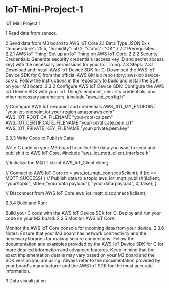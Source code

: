 # IoT-Mini-Project-1
IoT Mini Project 1


1	Read data from sensor.


2	Send data from M3 board to AWS IoT Core
2.1	Data Type
JSON
Ex
{
  "temperature": 25.5,
  "humidity": 50.2,
  "status": "OK"
}
2.2	Prerequisites:
2.2.1	AWS IoT Thing:
Set up an IoT Thing on AWS IoT Core.
2.2.2	Security Credentials:
Generate security credentials (access key ID and secret access key) with the necessary permissions for your IoT Thing.
2.3	Steps:
2.3.1	Download and Install AWS IoT Device SDK for C:
Download the AWS IoT Device SDK for C from the official AWS GitHub repository: aws-iot-device-sdk-c.
Follow the instructions in the repository to build and install the SDK on your M3 board.
2.3.2	Configure AWS IoT Device SDK:
Configure the AWS IoT Device SDK with your IoT Thing's endpoint, security credentials, and other necessary parameters.
#include "aws_iot_config.h"

// Configure AWS IoT endpoint and credentials
AWS_IOT_MY_ENDPOINT "your-iot-endpoint.iot.your-region.amazonaws.com"
AWS_IOT_ROOT_CA_FILENAME "your-root-ca.pem"
AWS_IOT_CERTIFICATE_FILENAME "your-certificate.pem.crt"
AWS_IOT_PRIVATE_KEY_FILENAME "your-private.pem.key"

2.3.3	Write Code to Publish Data:

Write C code on your M3 board to collect the data you want to send and publish it to AWS IoT Core.
#include "aws_iot_mqtt_client_interface.h"

// Initialize the MQTT client
AWS_IoT_Client client;

// Connect to AWS IoT Core
rc = aws_iot_mqtt_connect(&client);
if (rc == MQTT_SUCCESS) {
    // Publish data to a topic
    aws_iot_mqtt_publish(&client, "your/topic", strlen("your data payload"), "your data payload", 0, false);
}

// Disconnect from AWS IoT Core
aws_iot_mqtt_disconnect(&client);

2.3.4	Build and Run:

Build your C code with the AWS IoT Device SDK for C.
Deploy and run your code on your M3 board.
2.3.5	Monitor AWS IoT Core:

Monitor the AWS IoT Core console for incoming data from your device.
2.3.6	Notes:
Ensure that your M3 board has network connectivity and the necessary libraries for making secure connections.
Follow the documentation and examples provided by the AWS IoT Device SDK for C for more detailed information and advanced features.
Keep in mind that the exact implementation details may vary based on your M3 board and the SDK version you are using. Always refer to the documentation provided by your board's manufacturer and the AWS IoT SDK for the most accurate information.



3	Data visualization



